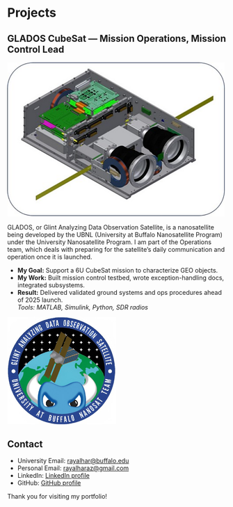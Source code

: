
# Projects


## GLADOS CubeSat — Mission Operations, Mission Control Lead

<img src="assets/img/glados.jpg" alt="GLADOS" width="500"/>

GLADOS, or Glint Analyzing Data Observation Satellite, is a nanosatellite being developed by the UBNL (University at Buffalo Nanosatellite Program) under the University Nanosatellite Program. 
I am part of the Operations team, which deals with preparing for the satellite’s daily communication and operation once it is launched.

- **My Goal:** Support a 6U CubeSat mission to characterize GEO objects.  
- **My Work:** Built mission control testbed, wrote exception-handling docs, integrated subsystems.  
- **Result:** Delivered validated ground systems and ops procedures ahead of 2025 launch.  
_Tools: MATLAB, Simulink, Python, SDR radios_

<img src="assets/img/gladosbadge.jpg" alt="GLADOS Badge" width="250"/>


## Contact

- University Email: rayalhar@buffalo.edu
- Personal Email: rayalharaz@gmail.com
- LinkedIn: [LinkedIn profile](https://www.linkedin.com/in/rayalhar)
- GitHub: [GitHub profile](https://github.com/rayalhar)

Thank you for visiting my portfolio!
